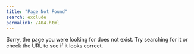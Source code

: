 ```yaml
---
title: "Page Not Found"
search: exclude
permalink: /404.html
---
```


Sorry, the page you were looking for does not exist. Try searching for it or check the URL to see if it looks correct.
